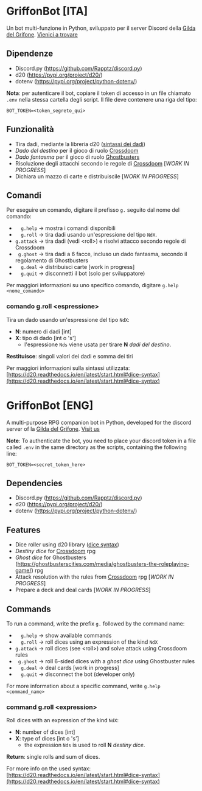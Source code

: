 # GriffonBot [ITA]
Un bot multi-funzione in Python, sviluppato per il server Discord della [Gilda del Grifone](http://www.gildadelgrifonetorino.it/).
[Vienici a trovare](https://www.facebook.com/LaGildadelGrifone)

## Dipendenze
- Discord.py (https://github.com/Rapptz/discord.py)
- d20 (https://pypi.org/project/d20/)
- dotenv (https://pypi.org/project/python-dotenv/)

**Nota**: per autenticare il bot, copiare il token di accesso in un file chiamato `.env` nella stessa cartella degli script. Il file deve contenere una riga del tipo:
```
BOT_TOKEN=<token_segreto_qui>
```

## Funzionalità
* Tira dadi, mediante la libreria d20 ([sintassi dei dadi](https://d20.readthedocs.io/en/latest/start.html#dice-syntax))
* _Dado del destino_ per il gioco di ruolo [Crossdoom](https://www.crossdoom.it/)
* _Dado fantasma_ per il gioco di ruolo [Ghostbusters](https://ghostbusterscities.com/media/ghostbusters-the-roleplaying-game/)
* Risoluzione degli attacchi secondo le regole di [Crossdoom](https://www.crossdoom.it/) [_WORK IN PROGRESS_]
* Dichiara un mazzo di carte e distribuiscile [_WORK IN PROGRESS_]

## Comandi
Per eseguire un comando, digitare il prefisso `g.` seguito dal nome del comando:

* `  g.help` -> mostra i comandi disponibili
* `  g.roll` -> tira dadi usando un'espressione del tipo `NdX`.
* `g.attack` -> tira dadi (vedi \<roll>) e risolvi attacco secondo regole di Crossdoom
* ` g.ghost` -> tira dadi a 6 facce, incluso un dado fantasma, secondo il regolamento di Ghostbusters
* `  g.deal` -> distribuisci carte [work in progress]
* `  g.quit` -> disconnetti il bot (solo per sviluppatore)

Per maggiori informazioni su uno specifico comando, digitare `g.help <nome_comando>`

### comando g.roll \<espressione>
Tira un dado usando un'espressione del tipo `NdX`:
- **N**: numero di dadi [int]
- **X**: tipo di dado [int o 's']
  - l'espressione `Nds` viene usata per tirare **N** _dadi del destino_.

**Restituisce**: singoli valori dei dadi e somma dei tiri

Per maggiori informazioni sulla sintassi utilizzata:
[https://d20.readthedocs.io/en/latest/start.html#dice-syntax](https://d20.readthedocs.io/en/latest/start.html#dice-syntax)


# GriffonBot [ENG]
A multi-purpose RPG companion bot in Python, developed for the discord server of la [Gilda del Grifone](http://www.gildadelgrifonetorino.it/).
[Visit us](https://www.facebook.com/LaGildadelGrifone)

**Note**: To authenticate the bot, you need to place your discord token in a file called `.env` in the same directory as the scripts, containing the following line:
```
BOT_TOKEN=<secret_token_here>
```

## Dependencies
- Discord.py (https://github.com/Rapptz/discord.py)
- d20 (https://pypi.org/project/d20/)
- dotenv (https://pypi.org/project/python-dotenv/)

## Features
* Dice roller using d20 library ([dice syntax](https://d20.readthedocs.io/en/latest/start.html#dice-syntax))
* _Destiny dice_ for [Crossdoom](https://www.crossdoom.it/) rpg
* _Ghost dice_ for Ghostbusters (https://ghostbusterscities.com/media/ghostbusters-the-roleplaying-game/) rpg
* Attack resolution with the rules from [Crossdoom](https://www.crossdoom.it/) rpg [_WORK IN PROGRESS_]
* Prepare a deck and deal cards [_WORK IN PROGRESS_]

## Commands
To run a command, write the prefix `g.` followed by the command name:

* `  g.help` -> show available commands
* `  g.roll` -> roll dices using an expression of the kind `NdX`
* `g.attack` -> roll dices (see \<roll>) and solve attack using Crossdoom rules
* ` g.ghost` -> roll 6-sided dices with a _ghost dice_ using Ghostbuster rules
* `  g.deal` -> deal cards [work in progress]
* `  g.quit` -> disconnect the bot (developer only)

For more information about a specific command, write `g.help <command_name>`

### command g.roll \<expression>
Roll dices with an expression of the kind `NdX`:
- **N**: number of dices [int]
- **X**: type of dices [int o 's']
  - the expression `Nds` is used to roll **N** _destiny dice_.

**Return**: single rolls and sum of dices.

For more info on the used syntax:
[https://d20.readthedocs.io/en/latest/start.html#dice-syntax](https://d20.readthedocs.io/en/latest/start.html#dice-syntax)
